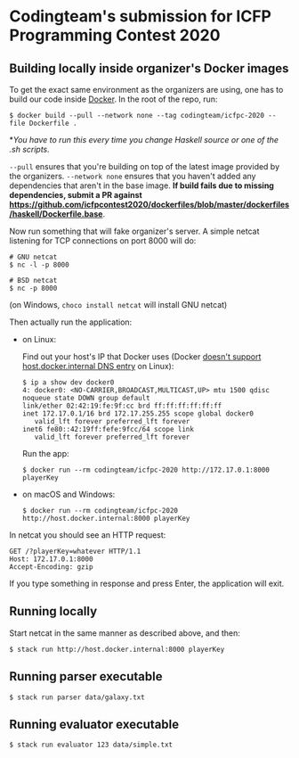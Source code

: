 # Codingteam's submission for ICFP Programming Contest 2020

## Building locally inside organizer's Docker images

To get the exact same environment as the organizers are using, one has to build
our code inside [Docker](https://www.docker.com/). In the root of the repo, run:

```console
$ docker build --pull --network none --tag codingteam/icfpc-2020 --file Dockerfile .
```

**You have to run this every time you change Haskell source or one of the *.sh
scripts.**

`--pull` ensures that you're building on top of the latest image
provided by the organizers. `--network none` ensures that you haven't added any
dependencies that aren't in the base image. **If build fails due to missing
dependencies, submit a PR against
https://github.com/icfpcontest2020/dockerfiles/blob/master/dockerfiles/haskell/Dockerfile.base**.

Now run something that will fake organizer's server. A simple netcat listening
for TCP connections on port 8000 will do:

```console
# GNU netcat
$ nc -l -p 8000

# BSD netcat
$ nc -p 8000
```

(on Windows, `choco install netcat` will install GNU netcat)

Then actually run the application:

* on Linux:

  Find out your host's IP that Docker uses (Docker [doesn't support
  host.docker.internal DNS
  entry](https://github.com/docker/for-linux/issues/264) on Linux):

  ```
  $ ip a show dev docker0
  4: docker0: <NO-CARRIER,BROADCAST,MULTICAST,UP> mtu 1500 qdisc noqueue state DOWN group default
  link/ether 02:42:19:fe:9f:cc brd ff:ff:ff:ff:ff:ff
  inet 172.17.0.1/16 brd 172.17.255.255 scope global docker0
     valid_lft forever preferred_lft forever
  inet6 fe80::42:19ff:fefe:9fcc/64 scope link
     valid_lft forever preferred_lft forever
  ```

  Run the app:

  ```
  $ docker run --rm codingteam/icfpc-2020 http://172.17.0.1:8000 playerKey
  ```

* on macOS and Windows:

  ```
  $ docker run --rm codingteam/icfpc-2020 http://host.docker.internal:8000 playerKey
  ```

In netcat you should see an HTTP request:

```
GET /?playerKey=whatever HTTP/1.1
Host: 172.17.0.1:8000
Accept-Encoding: gzip
```

If you type something in response and press Enter, the application will exit.

## Running locally

Start netcat in the same manner as described above, and then:

```console
$ stack run http://host.docker.internal:8000 playerKey
```

## Running parser executable

```console
$ stack run parser data/galaxy.txt
```

## Running evaluator executable

```console
$ stack run evaluator 123 data/simple.txt
```
